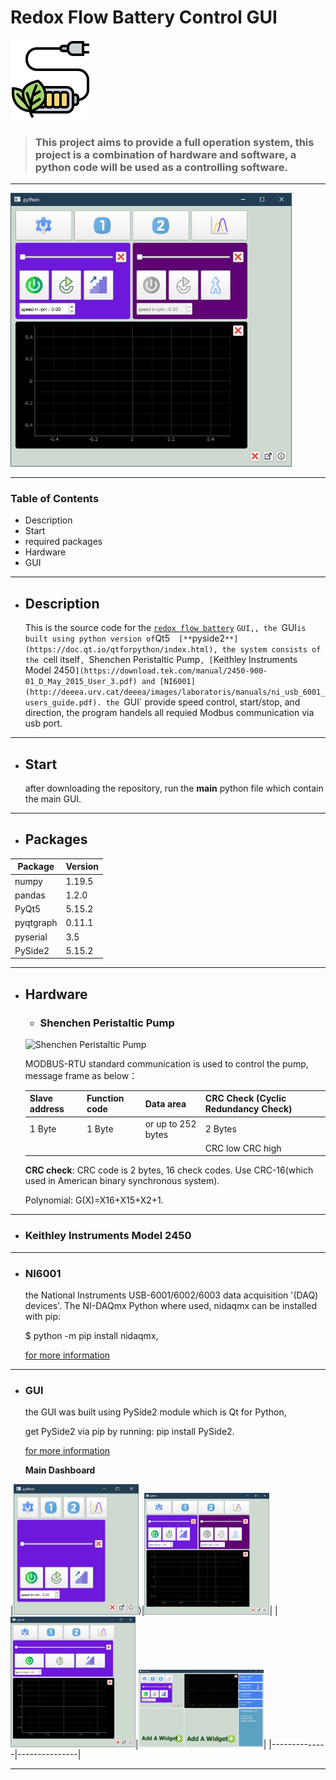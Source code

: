 # Redox Flow Battery Control GUI


![](https://github.com/Mohamed-Nser-Said/RFB_control_sys/blob/master/main_simple_ui/icons/manimage.png)

  > ### This project aims to provide a full operation system, this project is a combination of hardware and software, a python code will be used as a controlling software.

---
<img src="https://github.com/Mohamed-Nser-Said/RFB_control_sys/blob/master/main_simple_ui/icons/pumpgui3.jpg" alt="gui" width="450"/>

---

### Table of Contents
* Description
* Start
* required packages
* Hardware
* GUI


---
* ## Description 

   This is the source code for the [`redox flow battery`](https://en.wikipedia.org/wiki/Flow_battery) `GUI,,
  the `GUI` is built using python version of `Qt5`  [**`pyside2`**](https://doc.qt.io/qtforpython/index.html), the system consists
   of the `cell itself`, `Shenchen Peristaltic Pump`,
  [`Keithley Instruments Model 2450`](https://download.tek.com/manual/2450-900-01_D_May_2015_User_3.pdf) and
  [NI6001](http://deeea.urv.cat/deeea/images/laboratoris/manuals/ni_usb_6001_users_guide.pdf). the `GUI` provide speed control, start/stop, and direction, the program handels all requied Modbus communication via usb port.   
---
* ## Start
    after downloading the repository, run the __main__ python file which contain the main GUI.
---
* ## Packages

Package        | Version
---------------|-------
numpy           |1.19.5|
pandas          |1.2.0|
PyQt5           |5.15.2|
pyqtgraph       |0.11.1|
pyserial        |3.5|
PySide2         |5.15.2|

---
* ## Hardware
  * ### Shenchen Peristaltic Pump
  ![Shenchen Peristaltic Pump](https://www.good-pump.com/uploadfile/load/images/2020/202004/20200407/15/20200407103434z1kzlgic.jpg)
  
  MODBUS-RTU standard communication is used to control the pump, message frame as below：
  
  |Slave address | Function code | Data area         | CRC Check (Cyclic Redundancy Check)   |
  |--------------|---------------|-------------------|---------------------------------------|
  |1 Byte        | 1 Byte        | or up to 252 bytes|     2 Bytes                           |
  |              |               |                   |  CRC low       CRC high               |
  
  **CRC check**: CRC code is 2 bytes, 16 check codes. Use CRC-16(which used in American binary
synchronous system).

    Polynomial: G(X)=X16+X15+X2+1.
---
  * ### Keithley Instruments Model 2450
        
  
---
  * ### NI6001
     the National Instruments USB-6001/6002/6003 data acquisition '(DAQ) devices'. The NI-DAQmx Python where used, nidaqmx can be installed with pip:
    
    $ python -m pip install nidaqmx,
     
    [for more information](https://nidaqmx-python.readthedocs.io/en/latest/)

---

  * ### GUI
    the GUI was built using PySide2 module which is Qt for Python,
    
    get PySide2 via pip by running: pip install PySide2.
    
    [for more information](https://wiki.qt.io/Qt_for_Python)
    
       **Main Dashboard** 
 





  |<img src="https://github.com/Mohamed-Nser-Said/RFB_control_sys/blob/master/main_simple_ui/icons/pumpgui1.jpg" alt="gui" width="200"/>)|<img src="https://github.com/Mohamed-Nser-Said/RFB_control_sys/blob/master/main_simple_ui/icons/pumpgui3.jpg" alt="gui" width="200"/>|
  |<img src="https://github.com/Mohamed-Nser-Said/RFB_control_sys/blob/master/main_simple_ui/icons/pumpgui2.jpg" alt="gui" width="200"/>|<img src="https://github.com/Mohamed-Nser-Said/RFB_control_sys/blob/master/main_simple_ui/icons/pumpgui4.jpg" alt="gui" width="200"/>|
  |--------------|---------------|

  

    
    
    
    
 




---
   


